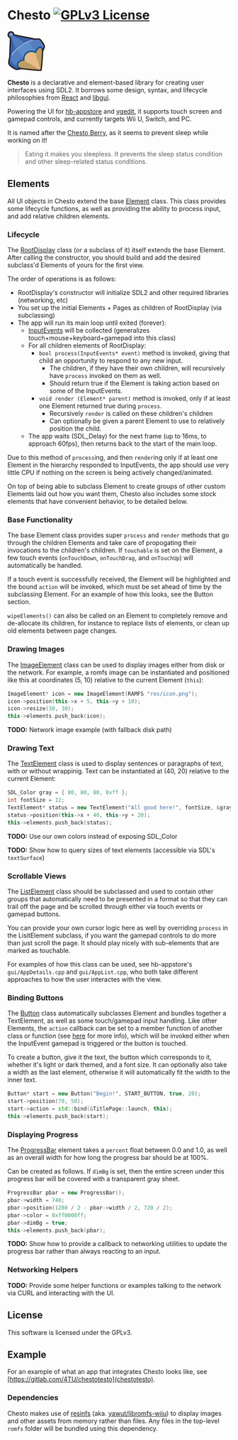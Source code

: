 # Chesto [![GPLv3 License](https://img.shields.io/badge/license-GPLv3-blue.svg?style=flat-square)](https://opensource.org/licenses/GPL-3.0)

![logo](logo.png)

**Chesto** is a declarative and element-based library for creating user interfaces using SDL2. It borrows some design, syntax, and lifecycle philosophies from [React](https://github.com/facebook/react) and [libgui](https://github.com/Maschell/libgui).

Powering the UI for [hb-appstore](https://github.com/vgmoose/hb-appstore) and [vgedit](https://github.com/vgmoose/vgedit), it supports touch screen and gamepad controls, and currently targets Wii U, Switch, and PC.

It is named after the [Chesto Berry](https://bulbapedia.bulbagarden.net/wiki/Chesto_Berry), as it seems to prevent sleep while working on it!

> Eating it makes you sleepless. It prevents the sleep status condition and other sleep-related status conditions.

## Elements
All UI objects in Chesto extend the base [Element](src/Element.hpp) class. This class provides some lifecycle functions, as well as providing the ability to process input, and add relative children elements.

### Lifecycle
The [RootDisplay](src/RootDisplay.hpp) class (or a subclass of it) itself extends the base Element. After calling the constructor, you should build and add the desired subclass'd Elements of yours for the first view.

The order of operations is as follows:
- RootDisplay's constructor will initialize SDL2 and other required libraries (networking, etc)
- You set up the initial Elements + Pages as children of RootDisplay (via subclassing)
- The app will run its main loop until exited (forever):
    - [InputEvents](src/InputEvents.hpp) will be collected (generalizes touch+mouse+keyboard+gamepad into this class)
    - For all children elements of RootDisplay:
        - `bool process(InputEvents* event)` method is invoked, giving that child an opportunity to respond to any new input.
            - The children, if they have their own children, will recursively have `process` invoked on them as well.
            - Should return true if the Element is taking action based on some of the InputEvents.
        - `void render (Element* parent)` method is invoked, only if at least one Element returned true during  `process`.
            - Recursively `render` is called on these children's children
            - Can optionally be given a parent Element to use to relatively position the child.
    - The app waits (SDL_Delay) for the next frame (up to 16ms, to approach 60fps), then returns back to the start of the main loop.

Due to this method of `process`ing, and then `render`ing only if at least one Element in the hierarchy responded to InputEvents, the app should use very little CPU if nothing on the screen is being actively changed/animated.

On top of being able to subclass Element to create groups of other custom Elements laid out how you want them, Chesto also includes some stock elements that have convenient behavior, to be detailed below.

### Base Functionality
The base Element class provides super `process` and `render` methods that go through the children Elements and take care of propogating their invocations to the children's children. If `touchable` is set on the Element, a few touch events (`onTouchDown`, `onTouchDrag`, and `onTouchUp`) will automatically be handled.

If a touch event is successfully received, the Element will be highlighted and the bound `action` will be invoked, which must be set ahead of time by the subclassing Element. For an example of how this looks, see the Button section.

`wipeElements()` can also be called on an Element to completely remove and de-allocate its children, for instance to replace lists of elements, or clean up old elements between page changes.

### Drawing Images
The [ImageElement](src/ImageElement.hpp) class can be used to display images either from disk or the network. For example, a romfs image can be instantiated and positioned like this at coordinates (5, 10) relative to the current Element (`this`):

```C++
ImageElement* icon = new ImageElement(RAMFS "res/icon.png");
icon->position(this->x + 5, this->y + 10);
icon->resize(30, 30);
this->elements.push_back(icon);
```

**TODO:** Network image example (with fallback disk path)

### Drawing Text
The [TextElement](src/TextElement.hpp) class is used to display sentences or paragraphs of text, with or without wrappinig. Text can be instantiated at (40, 20) relative to the current Element:

```C++
SDL_Color gray = { 80, 80, 80, 0xff };
int fontSize = 12;
TextElement* status = new TextElement("All good here!", fontSize, &gray);
status->position(this->x + 40, this->y + 20);
this->elements.push_back(status);
```

**TODO:** Use our own colors instead of exposing SDL_Color

**TODO:** Show how to query sizes of text elements (accessible via SDL's `textSurface`)

### Scrollable Views
The [ListElement](src/ListElement.hpp) class should be subclassed and used to contain other groups that automatically need to be presented in a format so that they can trail off the page and be scrolled through either via touch events or gamepad buttons.

You can provide your own cursor logic here as well by overriding `process` in the LisitElement subclass, if you want the gamepad controls to do more than just scroll the page. It should play nicely with sub-elements that are marked as touchable.

For examples of how this class can be used, see hb-appstore's `gui/AppDetails.cpp` and `gui/AppList.cpp`, who both take different approaches to how the user interactes with the view.

### Binding Buttons
The [Button](src/Button.hpp) class automatically subclasses Element and bundles together a TextElement, as well as some touch/gamepad input handling. Like other Elements, the `action` callback can be set to a member function of another class or function (see [here](https://stackoverflow.com/questions/14189440/c-class-member-callback-simple-examples) for more info), which will be invoked either when the InputEvent gamepad is triggered or the button is touched.

To create a button, give it the text, the button which corresponds to it, whether it's light or dark themed, and a font size. It can optionally also take a width as the last element, otherwise it will automatically fit the width to the inner text.

```C++
Button* start = new Button("Begin!", START_BUTTON, true, 20);
start->position(70, 50);
start->action = std::bind(&TitlePage::launch, this);
this->elements.push_back(start);
```

### Displaying Progress
The [ProgressBar](src/ProgressBar.hpp) element takes a `percent` float between 0.0 and 1.0, as well as an overall width for how long the progress bar should be at 100%.

Can be created as follows. If `dimBg` is set, then the entire screen under this progress bar will be covered with a transparent gray sheet.

```C++
ProgressBar pbar = new ProgressBar();
pbar->width = 740;
pbar->position(1280 / 2 - pbar->width / 2, 720 / 2);
pbar->color = 0xff0000ff;
pbar->dimBg = true;
this->elements.push_back(pbar);
```

**TODO:** Show how to provide a callback to networking utilities to update the progress bar rather than always reacting to an input.

### Networking Helpers

**TODO:** Provide some helper functions or examples talking to the network via CURL and interacting with the UI.

## License
This software is licensed under the GPLv3.

## Example
For an example of what an app that integrates Chesto looks like, see [https://gitlab.com/4TU/chestotesto](chestotesto).

### Dependencies
Chesto makes use of [resinfs](https://gitlab.com/4TU/resinfs) (aka. [yawut/libromfs-wiiu](https://github.com/yawut/libromfs-wiiu)) to display images and other assets from memory rather than files. Any files in the top-level `romfs` folder will be bundled using this dependency.